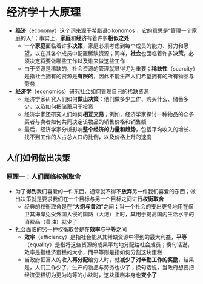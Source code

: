 # 经济学十大原理
* **经济**（economy）这个词来源于希腊语oikonomos ，它的意思是“管理一个家庭的人”；事实上，**家庭**和**经济**有着许多**相似之处**
  * 一个**家庭**面临着许多**决策**，家庭必须考虑到每个成员的能力、努力和愿望，以在其各个成员中配置稀缺资源；同样，**社会**也面临着许多**决策**，必须决定将要做哪些工作以及谁来做这些工作
  * 由于资源是稀缺的，社会资源的管理就显得尤为重要；**稀缺性**（scarcity）是指社会拥有的资源是**有限的**，因此不能生产人们希望拥有的所有物品与劳务
* **经济学**（economics）研究社会如何管理自己的稀缺资源
  * 经济学家研究人们如何**做出决策**：他们做多少工作、购买什么、储蓄多少，以及如何把储蓄用于投资
  * 经济学家还研究人们如何**相互交易**；例如，经济学家探讨一种物品的众多买者与卖者如何共同决定该物品的销售价格和销售额
  * 最后，经济学家分析影响**整个经济的力量和趋势**，包括平均收入的增长、找不到工作的人占总人口的比例，以及价格上升的速度
## 人们如何做出决策
### 原理一：人们面临权衡取舍
* 为了**得到**我们喜爱的一件东西，通常就不得不**放弃**另一件我们喜爱的东西；做出决策就是要求我们在一个目标与另一个目标之间进行**权衡取舍**
  * 经典的权衡取舍是在“**大炮与黄油**”之间；当一个社会的支出更多地用在保卫其海岸免受外国入侵的国防（大炮）上时，其用于提高国内生活水平的消费品（黄油）就少了
* 社会面临的另一种权衡取舍是在**效率与平等**之间
  * **效率**（efficiency）是指社会能从其稀缺资源中得到的最大利益，**平等**（equality）是指将这些资源的成果平均地分配给社会成员；换句话说，效率是指经济蛋糕的大小，而平等则是指如何分割这块蛋糕
  * 当政府把富人的收入**再分配**给穷人时，就**减少了对辛勤工作的奖励**，结果是，人们工作少了，生产的物品与劳务也少了；换句话说，当政府想要把经济蛋糕切为更为均等的小块时，这块蛋糕本身也**变小了**